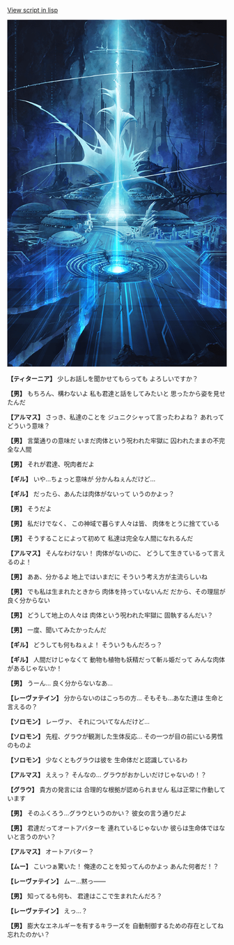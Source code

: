 [View script in lisp](../scripts/101101060.txt)

![profound.png](../images/backgrounds/profound.png)

**【ティターニア】**
少しお話しを聞かせてもらっても
よろしいですか？

**【男】**
もちろん、構わないよ
私も君達と話をしてみたいと
思ったから姿を見せたんだ

**【アルマス】**
さっき、私達のことを
ジュニクシャって言ったわよね？
あれってどういう意味？

**【男】**
言葉通りの意味だ
いまだ肉体という呪われた牢獄に
囚われたままの不完全な人間

**【男】**
それが君達、呪肉者だよ

**【ギル】**
いや…ちょっと意味が
分かんねぇんだけど…

**【ギル】**
だったら、あんたは肉体がないって
いうのかよっ？

**【男】**
そうだよ

**【男】**
私だけでなく、
この神域で暮らす人々は皆、
肉体をとうに捨てている

**【男】**
そうすることによって初めて
私達は完全な人間になれるんだ

**【アルマス】**
そんなわけない！
肉体がないのに、
どうして生きているって言えるのよ！

**【男】**
ああ、分かるよ
地上ではいまだに
そういう考え方が主流らしいね

**【男】**
でも私は生まれたときから
肉体を持っていないんだ
だから、その理屈が良く分からない

**【男】**
どうして地上の人々は
肉体という呪われた牢獄に
固執するんだい？

**【男】**
一度、聞いてみたかったんだ

**【ギル】**
どうしても何もねぇよ！
そういうもんだろっ？

**【ギル】**
人間だけじゃなくて
動物も植物も妖精だって斬ル姫だって
みんな肉体があるじゃないか！

**【男】**
うーん…
良く分からないなあ…

**【レーヴァテイン】**
分からないのはこっちの方…
そもそも…あなた達は
生命と言えるの？

**【ソロモン】**
レーヴァ、
それについてなんだけど…

**【ソロモン】**
先程、グラウが観測した生体反応…
その一つが目の前にいる男性のものよ

**【ソロモン】**
少なくともグラウは彼を
生命体だと認識しているわ

**【アルマス】**
ええっ？
そんなの…
グラウがおかしいだけじゃないの！？

**【グラウ】**
貴方の発言には
合理的な根拠が認められません
私は正常に作動しています

**【男】**
そのふくろう…グラウというのかい？
彼女の言う通りだよ

**【男】**
君達だってオートアバターを
連れているじゃないか
彼らは生命体ではないと言うのかい？

**【アルマス】**
オートアバター？

**【ムー】**
こいつぁ驚いた！
俺達のことを知ってんのかよっ
あんた何者だ！？

**【レーヴァテイン】**
ムー…黙っ――

**【男】**
知ってるも何も、
君達はここで生まれたんだろ？

**【レーヴァテイン】**
えっ…？

**【男】**
膨大なエネルギーを有するキラーズを
自動制御するための存在としてね
忘れたのかい？